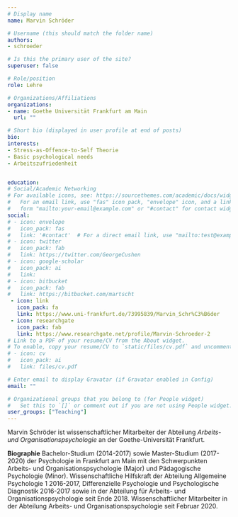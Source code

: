 ```yaml
---
# Display name
name: Marvin Schröder

# Username (this should match the folder name)
authors:
- schroeder

# Is this the primary user of the site?
superuser: false

# Role/position
role: Lehre

# Organizations/Affiliations
organizations:
- name: Goethe Universität Frankfurt am Main
  url: ""

# Short bio (displayed in user profile at end of posts)
bio:
interests:
- Stress-as-Offence-to-Self Theorie
- Basic psychological needs
- Arbeitszufriedenheit


education:
# Social/Academic Networking
# For available icons, see: https://sourcethemes.com/academic/docs/widgets/#icons
#   For an email link, use "fas" icon pack, "envelope" icon, and a link in the
#   form "mailto:your-email@example.com" or "#contact" for contact widget.
social:
# - icon: envelope
#   icon_pack: fas
#   link: '#contact'  # For a direct email link, use "mailto:test@example.org".
# - icon: twitter
#   icon_pack: fab
#   link: https://twitter.com/GeorgeCushen
# - icon: google-scholar
#   icon_pack: ai
#   link:
# - icon: bitbucket
#   icon_pack: fab
#   link: https://bitbucket.com/martscht
 - icon: link
   icon_pack: fa
   link: https://www.uni-frankfurt.de/73995839/Marvin_Schr%C3%B6der
 - icon: researchgate
   icon_pack: fab
   link: https://www.researchgate.net/profile/Marvin-Schroeder-2
# Link to a PDF of your resume/CV from the About widget.
# To enable, copy your resume/CV to `static/files/cv.pdf` and uncomment the lines below.
# - icon: cv
#   icon_pack: ai
#   link: files/cv.pdf

# Enter email to display Gravatar (if Gravatar enabled in Config)
email: ""

# Organizational groups that you belong to (for People widget)
#   Set this to `[]` or comment out if you are not using People widget.
user_groups: ["Teaching"]
---
```


Marvin Schröder ist wissenschaftlicher Mitarbeiter der Abteilung _Arbeits- und Organisationspsychologie_ an der Goethe-Universität Frankfurt.

**Biographie**
Bachelor-Studium (2014-2017) sowie Master-Studium (2017-2020) der Psychologie in Frankfurt am Main mit den Schwerpunkten Arbeits- und Organisationspsychologie (Major) und Pädagogische Psychologie (Minor). Wissenschaftliche Hilfskraft der Abteilung Allgemeine Psychologie 1 2016-2017, Differenzielle Psychologie und Psychologische Diagnostik 2016-2017 sowie in der Abteilung für Arbeits- und Organisationspsychologie seit Ende 2018. Wissenschaftlicher Mitarbeiter in der Abteilung Arbeits- und Organisationspsychologie seit Februar 2020.
